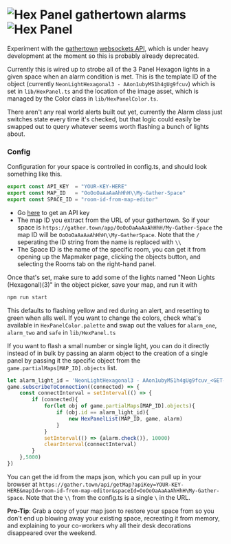 # ![Hex Panel](https://cdn.gather.town/storage.googleapis.com/gather-town.appspot.com/internal-dashboard/images/rWNFj8kGfifXdFkSjnbYq)  gathertown alarms ![Hex Panel](https://cdn.gather.town/storage.googleapis.com/gather-town.appspot.com/internal-dashboard/images/w8BXJhxPd6LjeuR7sEoZN) 


Experiment with the [gathertown](https://gathertown.notion.site/Gather-Websocket-API-bf2d5d4526db412590c3579c36141063) [websockets API](https://gathertown.notion.site/Gather-Websocket-API-bf2d5d4526db412590c3579c36141063), which is under heavy development at the moment so this is probably already deprecated. 

 
Currently this is wired up to strobe all of the 3 Panel Hexagon lights in a given space when an alarm condition is met.  This is the template ID of the object (currently `NeonLightHexagonal3 - AAon1ubyMS1h4gUg9fcuv`) which is set in `lib/HexPanel.ts` and the location of the image asset, which is managed by the Color class in `lib/HexPanelColor.ts`. 

There aren't any real world alerts built out yet, currently the Alarm class just switches state every time it's checked, but that logic could easily be swapped out to query whatever seems worth flashing a bunch of lights about. 

### Config
Configuration for your space is controlled in config.ts, and should look something like this. 
```typescript
export const API_KEY  = "YOUR-KEY-HERE"
export const MAP_ID   = "OoOoOaAaAaAhHhH\\My-Gather-Space"
export const SPACE_ID = "room-id-from-map-editor"
```
*  Go [here](https://gather.town/apiKeys) to get an API key
*  The map ID you extract from the URL of your gathertown. So if your space is `https://gather.town/app/OoOoOaAaAaAhHhH/My-Gather-Space` the map ID will be `OoOoOaAaAaAhHhH\\My-GatherSpace`. Note that the `/` seperating the ID string from the name is replaced with `\\`
*  The Space ID is the name of the specific room, you can get it from opening up the Mapmaker page, clicking the objects button, and selecting the Rooms tab on the right-hand panel. 

Once that's set, make sure to add some of the lights named "Neon Lights (Hexagonal)(3)" in the object picker, save your map, and run it with

```bash
npm run start
```

This defaults to flashing yellow and red during an alert, and resetting to green when alls well. If you want to change the colors, check what's available in `HexPanelColor.palette` and swap out the values for `alarm_one`, `alarm_two` and `safe` in `lib/HexPanel.ts`

If you want to flash a small number or single light, you can do it directly instead of in bulk by passing an alarm object to the creation of a single panel by passing it the specific object from the `game.partialMaps[MAP_ID].objects` list. 

```typescript
let alarm_light_id = 'NeonLightHexagonal3 - AAon1ubyMS1h4gUg9fcuv_<GET-THIS-PART-FROM-MAP-JSON>'
game.subscribeToConnection((connected) => {
    const connectInterval = setInterval(() => {
        if (connected){
            for(let obj of game.partialMaps[MAP_ID].objects){
                if (obj.id == alarm_light_id){
                    new HexPanelList(MAP_ID, game, alarm)
                }
            }
            setInterval(() => {alarm.check()}, 10000)
            clearInterval(connectInterval)
        }
    },5000)        
})
```

You can get the id from the maps json, which you can pull up in your browser at `https://gather.town/api/getMap?apiKey=YOUR-KEY-HERE&mapId=room-id-from-map-editor&spaceId=OoOoOaAaAaAhHhH\My-Gather-Space`. Note that the `\\` from the config.ts is a single `\` in the URL.

**Pro-Tip**: Grab a copy of your map json to restore your space from so you don't end up blowing away your existing space, recreating it from memory, and explaining to your co-workers why all their desk decorations disappeared over the weekend. 



